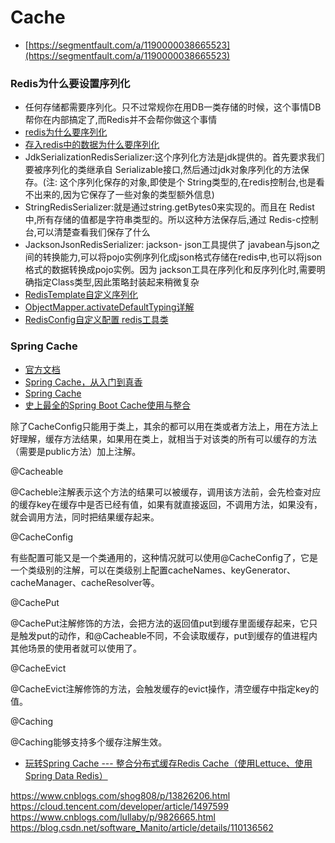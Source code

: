 # Cache

- [https://segmentfault.com/a/1190000038665523](https://segmentfault.com/a/1190000038665523)

### Redis为什么要设置序列化

- 任何存储都需要序列化。只不过常规你在用DB一类存储的时候，这个事情DB帮你在内部搞定了,而Redis并不会帮你做这个事情
- [redis为什么要序列化](https://www.php.cn/redis/436244.html)
- [存入redis中的数据为什么要序列化](https://blog.csdn.net/weixin_43968372/article/details/106442009)
- JdkSerializationRedisSerializer:这个序列化方法是jdk提供的。首先要求我们要被序列化的类继承自
  Serializable接口,然后通过jdk对象序列化的方法保存。(注:
  这个序列化保存的对象,即使是个 String类型的,在redis控制台,也是看不出来的,因为它保存了一些对象的类型额外信息)
- StringRedisSerializer:就是通过string.getBytes0来实现的。而且在 Redist中,所有存储的值都是字符串类型的。所以这种方法保存后,通过
  Redis-c控制台,可以清楚查看我们保存了什么
- JacksonJsonRedisSerializer: jackson- json工具提供了
  javabean与json之间的转换能力,可以将pojo实例序列化成json格式存储在redis中,也可以将json格式的数据转换成pojo实例。因为
  jackson工具在序列化和反序列化时,需要明确指定Class类型,因此策略封装起来稍微复杂
- [RedisTemplate自定义序列化](https://codeantenna.com/a/6PeI09BhTj)
- [ObjectMapper.activateDefaultTyping详解](https://blog.csdn.net/zzhongcy/article/details/105813105)
- [RedisConfig自定义配置 redis工具类](https://blog.csdn.net/qq_55362295/article/details/121531088)

### Spring Cache

- [官方文档](https://docs.spring.io/spring-framework/docs/current/reference/html/integration.html#cache)
- [Spring Cache，从入门到真香](https://zhuanlan.zhihu.com/p/266804094)
- [Spring Cache](https://www.jianshu.com/p/33c019de9115)
- [史上最全的Spring Boot Cache使用与整合](https://blog.csdn.net/qq_32448349/article/details/101696892)

除了CacheConfig只能用于类上，其余的都可以用在类或者方法上，用在方法上好理解，缓存方法结果，如果用在类上，就相当于对该类的所有可以缓存的方法（需要是public方法）加上注解。

@Cacheable

@Cacheble注解表示这个方法的结果可以被缓存，调用该方法前，会先检查对应的缓存key在缓存中是否已经有值，如果有就直接返回，不调用方法，如果没有，就会调用方法，同时把结果缓存起来。

@CacheConfig

有些配置可能又是一个类通用的，这种情况就可以使用@CacheConfig了，它是一个类级别的注解，可以在类级别上配置cacheNames、keyGenerator、cacheManager、cacheResolver等。

@CachePut

@CachePut注解修饰的方法，会把方法的返回值put到缓存里面缓存起来，它只是触发put的动作，和@Cacheable不同，不会读取缓存，put到缓存的值进程内其他场景的使用者就可以使用了。

@CacheEvict

@CacheEvict注解修饰的方法，会触发缓存的evict操作，清空缓存中指定key的值。

@Caching

@Caching能够支持多个缓存注解生效。

- [玩转Spring Cache --- 整合分布式缓存Redis Cache（使用Lettuce、使用Spring Data Redis）](https://cloud.tencent.com/developer/article/1497594)

https://www.cnblogs.com/shog808/p/13826206.html
https://cloud.tencent.com/developer/article/1497599
https://www.cnblogs.com/lullaby/p/9826665.html
https://blog.csdn.net/software_Manito/article/details/110136562
